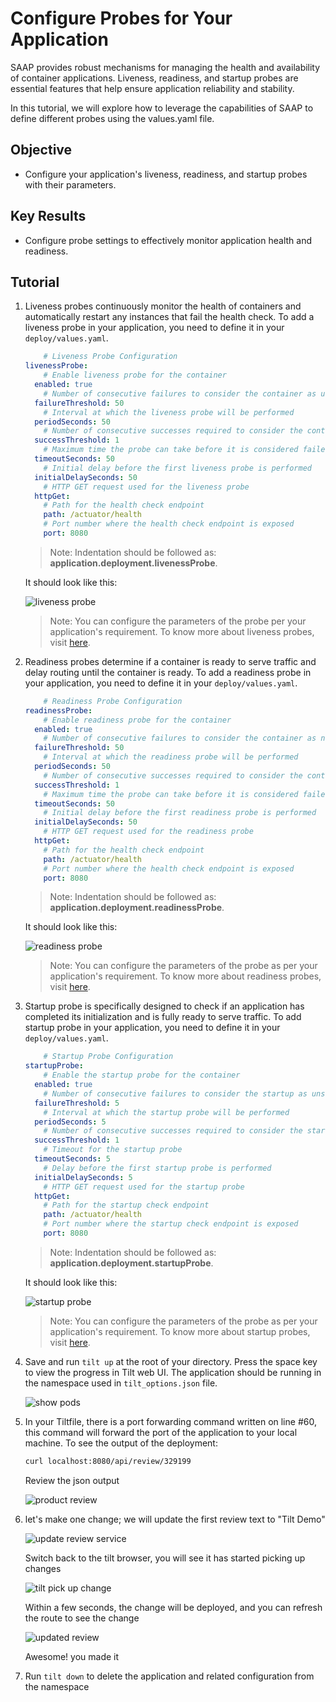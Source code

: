 # Configure Probes for Your Application

SAAP provides robust mechanisms for managing the health and availability of container applications. Liveness, readiness, and startup probes are essential features that help ensure application reliability and stability.

In this tutorial, we will explore how to leverage the capabilities of SAAP to define different probes using the values.yaml file.

## Objective

- Configure your application's liveness, readiness, and startup probes with their parameters.

## Key Results

- Configure probe settings to effectively monitor application health and readiness.

## Tutorial

1. Liveness probes continuously monitor the health of containers and automatically restart any instances that fail the health check. To add a liveness probe in your application, you need to define it in your `deploy/values.yaml`.

    ```yaml
        # Liveness Probe Configuration
    livenessProbe:
        # Enable liveness probe for the container
      enabled: true
        # Number of consecutive failures to consider the container as unhealthy
      failureThreshold: 50
        # Interval at which the liveness probe will be performed
      periodSeconds: 50
        # Number of consecutive successes required to consider the container as healthy again
      successThreshold: 1
        # Maximum time the probe can take before it is considered failed
      timeoutSeconds: 50
        # Initial delay before the first liveness probe is performed
      initialDelaySeconds: 50
        # HTTP GET request used for the liveness probe
      httpGet:
        # Path for the health check endpoint
        path: /actuator/health
        # Port number where the health check endpoint is exposed
        port: 8080
    ```

    > Note: Indentation should be followed as: **application.deployment.livenessProbe**.

    It should look like this:

    ![liveness probe](images/liveness-probe.png)

    > Note: You can configure the parameters of the probe per your application's requirement. To know more about liveness probes, visit [here](https://kubernetes.io/docs/tasks/configure-pod-container/configure-liveness-readiness-startup-probes/).

1. Readiness probes determine if a container is ready to serve traffic and delay routing until the container is ready. To add a readiness probe in your application, you need to define it in your `deploy/values.yaml`.

    ```yaml
        # Readiness Probe Configuration
    readinessProbe:
        # Enable readiness probe for the container
      enabled: true
        # Number of consecutive failures to consider the container as not ready
      failureThreshold: 50
        # Interval at which the readiness probe will be performed
      periodSeconds: 50
        # Number of consecutive successes required to consider the container as ready
      successThreshold: 1
        # Maximum time the probe can take before it is considered failed
      timeoutSeconds: 50
        # Initial delay before the first readiness probe is performed
      initialDelaySeconds: 50
        # HTTP GET request used for the readiness probe
      httpGet:
        # Path for the health check endpoint
        path: /actuator/health
        # Port number where the health check endpoint is exposed
        port: 8080
    ```

    > Note: Indentation should be followed as: **application.deployment.readinessProbe**.

    It should look like this:

    ![readiness probe](images/readiness-probe.png)

    > Note: You can configure the parameters of the probe as per your application's requirement. To know more about readiness probes, visit [here](https://kubernetes.io/docs/tasks/configure-pod-container/configure-liveness-readiness-startup-probes/).

1. Startup probe is specifically designed to check if an application has completed its initialization and is fully ready to serve traffic. To add startup probe in your application, you need to define it in your `deploy/values.yaml`.

    ```yaml
        # Startup Probe Configuration
    startupProbe:
        # Enable the startup probe for the container
      enabled: true
        # Number of consecutive failures to consider the startup as unsuccessful
      failureThreshold: 5
        # Interval at which the startup probe will be performed
      periodSeconds: 5
        # Number of consecutive successes required to consider the startup as successful
      successThreshold: 1
        # Timeout for the startup probe
      timeoutSeconds: 5
        # Delay before the first startup probe is performed
      initialDelaySeconds: 5
        # HTTP GET request used for the startup probe
      httpGet:
        # Path for the startup check endpoint
        path: /actuator/health
        # Port number where the startup check endpoint is exposed
        port: 8080
    ```

    > Note: Indentation should be followed as: **application.deployment.startupProbe**.

    It should look like this:

    ![startup probe](images/startup-probe.png)

    > Note: You can configure the parameters of the probe as per your application's requirement. To know more about startup probes, visit [here](https://kubernetes.io/docs/tasks/configure-pod-container/configure-liveness-readiness-startup-probes/).

1. Save and run `tilt up` at the root of your directory. Press the space key to view the progress in Tilt web UI. The application should be running in the namespace used in `tilt_options.json` file.

    ![show pods](images/show-pods.png)

1. In your Tiltfile, there is a port forwarding command written on line #60, this command will forward the port of the application to your local machine. To see the output of the deployment:

    ```sh
    curl localhost:8080/api/review/329199
    ```

    Review the json output

    ![product review](images/product-review-json-b4-change.png)

3. let's make one change; we will update the first review text to "Tilt Demo"

    ![update review service](images/review-service-to-update.png)

    Switch back to the tilt browser, you will see it has started picking up changes

    ![tilt pick up change](images/tilt-picking-up-change.png)

    Within a few seconds, the change will be deployed, and you can refresh the route to see the change

    ![updated review](images/product-review-json-after-change.png)

    Awesome! you made it

4. Run `tilt down` to delete the application and related configuration from the namespace
